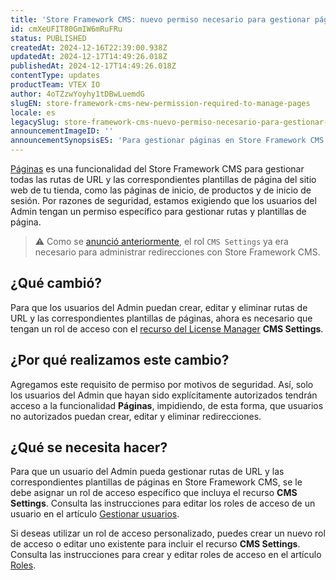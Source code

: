 ```yaml
---
title: 'Store Framework CMS: nuevo permiso necesario para gestionar páginas'
id: cmXeUFIT80GmIW6mRuFRu
status: PUBLISHED
createdAt: 2024-12-16T22:39:00.938Z
updatedAt: 2024-12-17T14:49:26.018Z
publishedAt: 2024-12-17T14:49:26.018Z
contentType: updates
productTeam: VTEX IO
author: 4oTZzwYoyhy1tDBwLuemdG
slugEN: store-framework-cms-new-permission-required-to-manage-pages
locale: es
legacySlug: store-framework-cms-nuevo-permiso-necesario-para-gestionar-paginas
announcementImageID: ''
announcementSynopsisES: 'Para gestionar páginas en Store Framework CMS es necesario tener un rol con el recurso "CMS Settings"'
---
```


[Páginas](https://help.vtex.com/es/tutorial/paginas-vision-general--5iBUUJbK5NqG6OxlDrGNzc) es una funcionalidad del Store Framework CMS para gestionar todas las rutas de URL y las correspondientes plantillas de página del sitio web de tu tienda, como las páginas de inicio, de productos y de inicio de sesión. Por razones de seguridad, estamos exigiendo que los usuarios del Admin tengan un permiso específico para gestionar rutas y plantillas de página.

> ⚠️ Como se [anunció anteriormente](https://help.vtex.com/es/announcements/store-framework-cms-nuevo-permiso-para-gestionar-redirecciones--1GcT48ML2w6TZQxQyGbD6W), el rol `CMS Settings` ya era necesario para administrar redirecciones con Store Framework CMS.

## ¿Qué cambió?

Para que los usuarios del Admin puedan crear, editar y eliminar rutas de URL y las correspondientes plantillas de páginas, ahora es necesario que tengan un rol de acceso con el [recurso del License Manager](https://help.vtex.com/es/tutorial/recursos-del-license-manager--3q6ztrC8YynQf6rdc6euk3) **CMS Settings**.

## ¿Por qué realizamos este cambio?

Agregamos este requisito de permiso por motivos de seguridad. Así, solo los usuarios del Admin que hayan sido explícitamente autorizados tendrán acceso a la funcionalidad **Páginas**, impidiendo, de esta forma, que usuarios no autorizados puedan crear, editar y eliminar redirecciones.

## ¿Qué se necesita hacer?

Para que un usuario del Admin pueda gestionar rutas de URL y las correspondientes plantillas de páginas en Store Framework CMS, se le debe asignar un rol de acceso específico que incluya el recurso **CMS Settings**. Consulta las instrucciones para editar los roles de acceso de un usuario en el artículo [Gestionar usuarios](https://help.vtex.com/es/tutorial/gestionar-usuarios--tutorials_512#editando-usuarios).

Si deseas utilizar un rol de acceso personalizado, puedes crear un nuevo rol de acceso o editar uno existente para incluir el recurso **CMS Settings**. Consulta las instrucciones para crear y editar roles de acceso en el artículo [Roles](https://help.vtex.com/es/tutorial/roles--7HKK5Uau2H6wxE1rH5oRbc#creando-un-rol).

